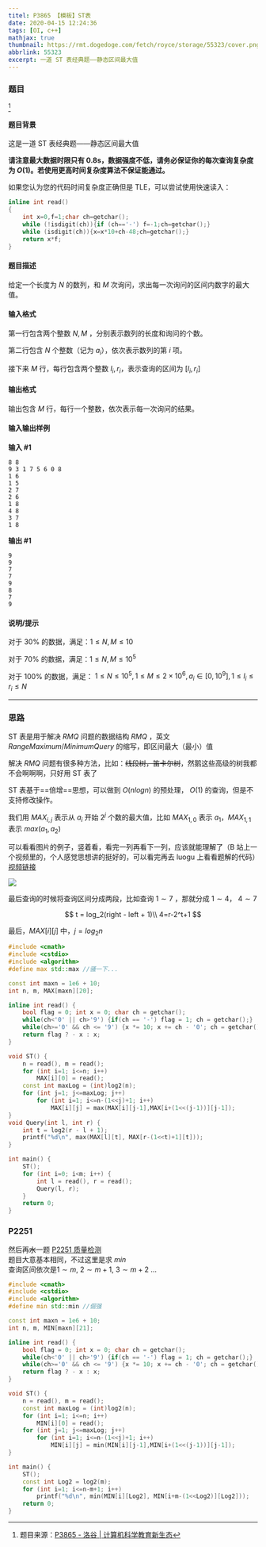 ```yaml
---
titel: P3865 【模板】ST表
date: 2020-04-15 12:24:36
tags: [OI, c++]
mathjax: true
thumbnail: https://rmt.dogedoge.com/fetch/royce/storage/55323/cover.png?fmt=webp&h=310&w=800
abbrlink: 55323
excerpt: 一道 ST 表经典题——静态区间最大值
---
```


### 题目
[^1]

#### 题目背景

这是一道 ST 表经典题——静态区间最大值
<!--more-->
**请注意最大数据时限只有 0.8s，数据强度不低，请务必保证你的每次查询复杂度为 $O(1)$。若使用更高时间复杂度算法不保证能通过。**

如果您认为您的代码时间复杂度正确但是 TLE，可以尝试使用快速读入：

```cpp
inline int read()
{
	int x=0,f=1;char ch=getchar();
	while (!isdigit(ch)){if (ch=='-') f=-1;ch=getchar();}
	while (isdigit(ch)){x=x*10+ch-48;ch=getchar();}
	return x*f;
}
```

#### 题目描述

给定一个长度为 $N$ 的数列，和 $M$ 次询问，求出每一次询问的区间内数字的最大值。

#### 输入格式

第一行包含两个整数 $N, M$ ，分别表示数列的长度和询问的个数。

第二行包含 $N$ 个整数（记为 $a_i$），依次表示数列的第 $i$ 项。

接下来 $M$ 行，每行包含两个整数 $l_i, r_i$，表示查询的区间为 $[l_i, r_i]$

#### 输出格式

输出包含 $M$ 行，每行一个整数，依次表示每一次询问的结果。

#### 输入输出样例

**输入 #1**

```
8 8
9 3 1 7 5 6 0 8
1 6
1 5
2 7
2 6
1 8
4 8
3 7
1 8
```

**输出 #1**

```
9
9
7
7
9
8
7
9
```

#### 说明/提示

对于 $30\%$ 的数据，满足：$1 \leq N, M \leq 10$

对于 $70\%$ 的数据，满足：$1 \leq N, M \leq {10}^5$

对于 $100\%$ 的数据，满足： $1 \leq N \leq {10}^5, 1 \leq M \leq 2 \times {10}^6, a_i \in [0, {10}^9], 1 \leq l_i \leq r_i \leq N$

---

### 思路

ST 表是用于解决 $RMQ$ 问题的数据结构
$RMQ$ ，英文 $Range Maximum/Minimum Query$ 的缩写，即区间最大（最小）值

解决 $RMQ$ 问题有很多种方法，比如：~~线段树，笛卡尔树~~，然鹅这些高级的树我都不会啊啊啊，只好用 ST 表了

ST 表基于==倍增==思想，可以做到 $O(n logn)$  的预处理，  $O(1)$ 的查询，但是不支持修改操作。

我们用 $MAX_{i,j}$ 表示从 $a_i$ 开始 $2^j$ 个数的最大值，比如 $MAX_{1,0}$ 表示 $a_1$，$MAX_{1,1}$ 表示 $max(a_1,a_2)$

可以看看图片的例子，竖着看，看完一列再看下一列，应该就能理解了（B 站上一个视频里的，个人感觉思想讲的挺好的，可以看完再去 luogu 上看看题解的代码）[视频链接](https://www.bilibili.com/video/BV1pE411u7Gq?t=762)

![](https://cos.royce2003.top/55323/01.webp-default)

最后查询的时候将查询区间分成两段，比如查询 $1\sim7$ ，那就分成 $1\sim4$， $4\sim7$

$$
t = log_2(right - left + 1)\\
4=r-2^t+1
$$


最后，$MAX[i][j]$ 中，$j = log_2n$

```cpp
#include <cmath>
#include <cstdio>
#include <algorithm>
#define max std::max //骚一下...

const int maxn = 1e6 + 10;
int n, m, MAX[maxn][20];

inline int read() {
    bool flag = 0; int x = 0; char ch = getchar();
    while(ch<'0' || ch>'9') {if(ch == '-') flag = 1; ch = getchar();}
    while(ch>='0' && ch <= '9') {x *= 10; x += ch - '0'; ch = getchar();}
    return flag ? - x : x;
}

void ST() {
    n = read(), m = read();
    for (int i=1; i<=n; i++)
        MAX[i][0] = read();
    const int maxLog = (int)log2(n);
    for (int j=1; j<=maxLog; j++)
        for (int i=1; i<=n-(1<<j)+1; i++)
            MAX[i][j] = max(MAX[i][j-1],MAX[i+(1<<(j-1))][j-1]);
}
void Query(int l, int r) {
    int t = log2(r - l + 1); 
    printf("%d\n", max(MAX[l][t], MAX[r-(1<<t)+1][t]));
}

int main() {
    ST();
    for (int i=0; i<m; i++) {
        int l = read(), r = read();
        Query(l, r);
    }
    return 0;
}
```

### P2251

然后再~~水~~一题 [P2251 质量检测](https://www.luogu.com.cn/problem/P2251)  
题目大意基本相同，不过这里是求 $min$  
查询区间依次是$1\sim m$, $2\sim m+1$, $3\sim m+2$ ...

```cpp
#include <cmath>
#include <cstdio>
#include <algorithm>
#define min std::min //倔强

const int maxn = 1e6 + 10;
int n, m, MIN[maxn][21];

inline int read() {
    bool flag = 0; int x = 0; char ch = getchar();
    while(ch<'0' || ch>'9') {if(ch == '-') flag = 1; ch = getchar();}
    while(ch>='0' && ch <= '9') {x *= 10; x += ch - '0'; ch = getchar();}
    return flag ? - x : x;
}

void ST() {
    n = read(), m = read();
    const int maxLog = (int)log2(n);
    for (int i=1; i<=n; i++)
        MIN[i][0] = read();
    for (int j=1; j<=maxLog; j++)
        for (int i=1; i<=n-(1<<j)+1; i++)
            MIN[i][j] = min(MIN[i][j-1],MIN[i+(1<<(j-1))][j-1]);
}

int main() {
    ST();
    const int Log2 = log2(m); 
    for (int i=1; i<=n-m+1; i++)
        printf("%d\n", min(MIN[i][Log2], MIN[i+m-(1<<Log2)][Log2]));
    return 0;
}
```

[^1]: 题目来源：[P3865 - 洛谷 | 计算机科学教育新生态](https://www.luogu.com.cn/problem/P3865)